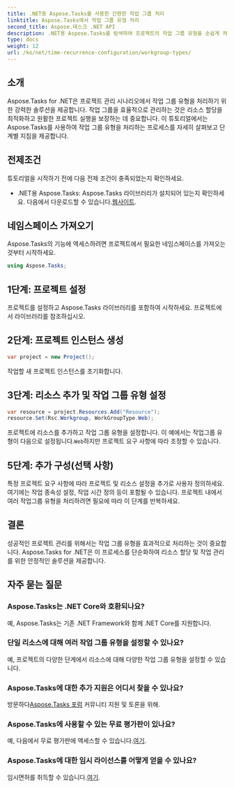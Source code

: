 ```yaml
---
title: .NET용 Aspose.Tasks를 사용한 간편한 작업 그룹 처리
linktitle: Aspose.Tasks에서 작업 그룹 유형 처리
second_title: Aspose.태스크 .NET API
description: .NET용 Aspose.Tasks를 탐색하여 프로젝트의 작업 그룹 유형을 손쉽게 처리하세요. 자원 할당을 최적화하고 프로젝트 관리를 강화합니다.
type: docs
weight: 12
url: /ko/net/time-recurrence-configuration/workgroup-types/
---
```

## 소개
Aspose.Tasks for .NET은 프로젝트 관리 시나리오에서 작업 그룹 유형을 처리하기 위한 강력한 솔루션을 제공합니다. 작업 그룹을 효율적으로 관리하는 것은 리소스 할당을 최적화하고 원활한 프로젝트 실행을 보장하는 데 중요합니다. 이 튜토리얼에서는 Aspose.Tasks를 사용하여 작업 그룹 유형을 처리하는 프로세스를 자세히 살펴보고 단계별 지침을 제공합니다.
## 전제조건
튜토리얼을 시작하기 전에 다음 전제 조건이 충족되었는지 확인하세요.
-  .NET용 Aspose.Tasks: Aspose.Tasks 라이브러리가 설치되어 있는지 확인하세요. 다음에서 다운로드할 수 있습니다.[웹사이트](https://releases.aspose.com/tasks/net/).
## 네임스페이스 가져오기
Aspose.Tasks의 기능에 액세스하려면 프로젝트에서 필요한 네임스페이스를 가져오는 것부터 시작하세요.
```csharp
using Aspose.Tasks;
```
## 1단계: 프로젝트 설정
프로젝트를 설정하고 Aspose.Tasks 라이브러리를 포함하여 시작하세요. 프로젝트에서 라이브러리를 참조하십시오.
## 2단계: 프로젝트 인스턴스 생성
```csharp
var project = new Project();
```
작업할 새 프로젝트 인스턴스를 초기화합니다.
## 3단계: 리소스 추가 및 작업 그룹 유형 설정
```csharp
var resource = project.Resources.Add("Resource");
resource.Set(Rsc.Workgroup, WorkGroupType.Web);
```
 프로젝트에 리소스를 추가하고 작업 그룹 유형을 설정합니다. 이 예에서는 작업그룹 유형이 다음으로 설정됩니다.`Web`하지만 프로젝트 요구 사항에 따라 조정할 수 있습니다.
## 5단계: 추가 구성(선택 사항)
특정 프로젝트 요구 사항에 따라 프로젝트 및 리소스 설정을 추가로 사용자 정의하세요. 여기에는 작업 종속성 설정, 작업 시간 정의 등이 포함될 수 있습니다.
프로젝트 내에서 여러 작업그룹 유형을 처리하려면 필요에 따라 이 단계를 반복하세요.
## 결론
성공적인 프로젝트 관리를 위해서는 작업 그룹 유형을 효과적으로 처리하는 것이 중요합니다. Aspose.Tasks for .NET은 이 프로세스를 단순화하여 리소스 할당 및 작업 관리를 위한 안정적인 솔루션을 제공합니다.
## 자주 묻는 질문
### Aspose.Tasks는 .NET Core와 호환되나요?
예, Aspose.Tasks는 기존 .NET Framework와 함께 .NET Core를 지원합니다.
### 단일 리소스에 대해 여러 작업 그룹 유형을 설정할 수 있나요?
예, 프로젝트의 다양한 단계에서 리소스에 대해 다양한 작업 그룹 유형을 설정할 수 있습니다.
### Aspose.Tasks에 대한 추가 지원은 어디서 찾을 수 있나요?
 방문하다[Aspose.Tasks 포럼](https://forum.aspose.com/c/tasks/15) 커뮤니티 지원 및 토론을 위해.
### Aspose.Tasks에 사용할 수 있는 무료 평가판이 있나요?
 예, 다음에서 무료 평가판에 액세스할 수 있습니다.[여기](https://releases.aspose.com/).
### Aspose.Tasks에 대한 임시 라이선스를 어떻게 얻을 수 있나요?
 임시면허를 취득할 수 있습니다.[여기](https://purchase.aspose.com/temporary-license/).